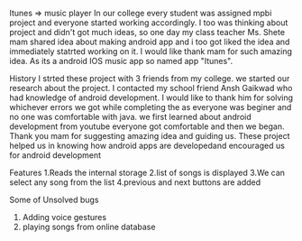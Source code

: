 Itunes => music player
In our college every student was assigned mpbi project and everyone started working accordingly. I too was thinking about project and didn't got much ideas,
so one day my class teacher Ms. Shete mam shared idea about making android app and i too got liked the idea and immediately statrted working on it.
I would like thank mam for such amazing idea. As its a android IOS music app so named app "Itunes".

History
I strted these project with 3 friends from my college. we started our research about the project. I contacted my school friend Ansh Gaikwad who had knowledge of 
android development. I would like to thank him for solving whichever errors we got while completing the as everyone was beginer and no one was comfortable with
java. we first learned about android development from youtube everyone got comfortable and then we began. Thank you mam for suggesting amazing idea and guiding us.
These project helped us in knowing how android apps are developedand encouraged us for android development

Features
1.Reads the internal storage
2.list of songs is displayed 
3.We can select any song from the list
4.previous and next buttons are added

Some of Unsolved bugs
1. Adding voice gestures
2. playing songs from online database

